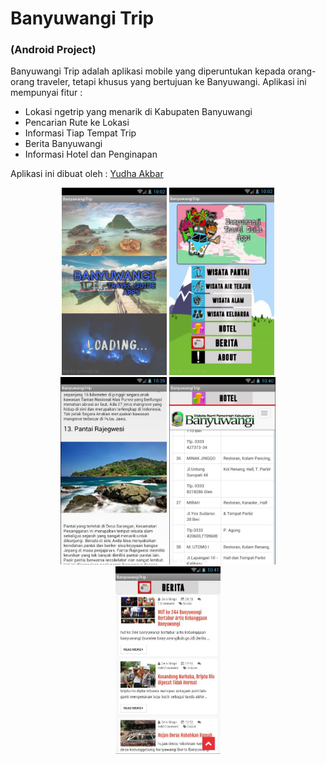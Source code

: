 # Banyuwangi Trip
### (Android Project)
Banyuwangi Trip adalah aplikasi mobile yang diperuntukan kepada orang-orang traveler, tetapi khusus yang bertujuan ke Banyuwangi. Aplikasi ini mempunyai fitur :

  - Lokasi ngetrip yang menarik di Kabupaten Banyuwangi
  - Pencarian Rute ke Lokasi
  - Informasi Tiap Tempat Trip
  - Berita Banyuwangi
  - Informasi Hotel dan Penginapan

Aplikasi ini dibuat oleh : [Yudha Akbar] 

<p align="center">
  <img height="300" src="https://github.com/akbaryu/banyuwangitrip_mobile_app/raw/master/bwi_image/1.JPG"> 
  <img height="300" src="https://github.com/akbaryu/banyuwangitrip_mobile_app/raw/master/bwi_image/2.JPG">
  <img height="300" src="https://github.com/akbaryu/banyuwangitrip_mobile_app/raw/master/bwi_image/3.JPG">
  <img height="300" src="https://github.com/akbaryu/banyuwangitrip_mobile_app/raw/master/bwi_image/4.JPG">
  <img height="300" src="https://github.com/akbaryu/banyuwangitrip_mobile_app/raw/master/bwi_image/5.JPG">
</p>

   [yudha akbar]: <http://github.com/akbaryu>
